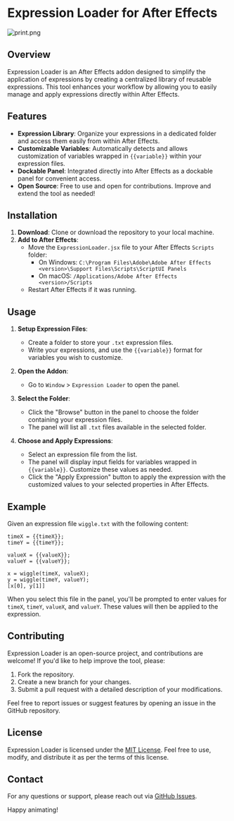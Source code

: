 # Expression Loader for After Effects

![print.png](https://i.postimg.cc/W4BF05TF/print.png)
## Overview

Expression Loader is an After Effects addon designed to simplify the application of expressions by creating a centralized library of reusable expressions. This tool enhances your workflow by allowing you to easily manage and apply expressions directly within After Effects.

## Features

- **Expression Library**: Organize your expressions in a dedicated folder and access them easily from within After Effects.
- **Customizable Variables**: Automatically detects and allows customization of variables wrapped in `{{variable}}` within your expression files.
- **Dockable Panel**: Integrated directly into After Effects as a dockable panel for convenient access.
- **Open Source**: Free to use and open for contributions. Improve and extend the tool as needed!

## Installation

1. **Download**: Clone or download the repository to your local machine.
2. **Add to After Effects**:
   - Move the `ExpressionLoader.jsx` file to your After Effects `Scripts` folder:
     - On Windows: `C:\Program Files\Adobe\Adobe After Effects <version>\Support Files\Scripts\ScriptUI Panels`
     - On macOS: `/Applications/Adobe After Effects <version>/Scripts`
   - Restart After Effects if it was running.

## Usage

1. **Setup Expression Files**: 
   - Create a folder to store your `.txt` expression files.
   - Write your expressions, and use the `{{variable}}` format for variables you wish to customize.

2. **Open the Addon**:
   - Go to `Window` > `Expression Loader` to open the panel.

3. **Select the Folder**:
   - Click the "Browse" button in the panel to choose the folder containing your expression files.
   - The panel will list all `.txt` files available in the selected folder.

4. **Choose and Apply Expressions**:
   - Select an expression file from the list.
   - The panel will display input fields for variables wrapped in `{{variable}}`. Customize these values as needed.
   - Click the "Apply Expression" button to apply the expression with the customized values to your selected properties in After Effects.

## Example

Given an expression file `wiggle.txt` with the following content:

```
timeX = {{timeX}};
timeY = {{timeY}};

valueX = {{valueX}};
valueY = {{valueY}};

x = wiggle(timeX, valueX);
y = wiggle(timeY, valueY);
[x[0], y[1]]
```

When you select this file in the panel, you'll be prompted to enter values for `timeX`, `timeY`, `valueX`, and `valueY`. These values will then be applied to the expression.

## Contributing

Expression Loader is an open-source project, and contributions are welcome! If you'd like to help improve the tool, please:

1. Fork the repository.
2. Create a new branch for your changes.
3. Submit a pull request with a detailed description of your modifications.

Feel free to report issues or suggest features by opening an issue in the GitHub repository.

## License

Expression Loader is licensed under the [MIT License](LICENSE.md). Feel free to use, modify, and distribute it as per the terms of this license.

## Contact

For any questions or support, please reach out via [GitHub Issues](https://github.com/AlexOliveiraaDev/AE_ExpressionLoader/issues).

Happy animating!
